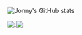 ![Jonny's GitHub stats](https://github-readme-stats.vercel.app/api?username=JonnyBoy2000&show_icons=true&theme=tokyonight&hide_border=true)



<a href="https://github.com/anuraghazra/github-readme-stats">
  <img align="center" src="https://github-readme-stats.vercel.app/api/top-langs/?username=JonnyBoy2000&layout=compact&show_icons=true&theme=tokyonight&hide_border=true)](https://github.com/anuraghazra/github-readme-stats" />
</a>
<a href="https://github.com/anuraghazra/convoychat">
  <img align="center" src="https://github-readme-stats.vercel.app/api/pin/?username=JonnyBoy2000&repo=Kira-Public&show_icons=true&theme=tokyonight&hide_border=true" />
</a>
